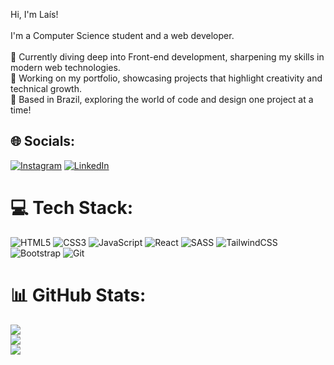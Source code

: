 Hi, I'm Laís!  <br><br>I'm a Computer Science student and a web developer. <br><br>🔹 Currently diving deep into Front-end development, sharpening my skills in modern web technologies.  <br>🔹 Working on my portfolio, showcasing projects that highlight creativity and technical growth.  <br>🔹 Based in Brazil, exploring the world of code and design one project at a time!  <br>

## 🌐 Socials:
[![Instagram](https://img.shields.io/badge/Instagram-%23E4405F.svg?logo=Instagram&logoColor=white)](https://instagram.com/lay2ss) [![LinkedIn](https://img.shields.io/badge/LinkedIn-%230077B5.svg?logo=linkedin&logoColor=white)](https://linkedin.com/in/laís-correia-dev) 

# 💻 Tech Stack:
![HTML5](https://img.shields.io/badge/html5-%23E34F26.svg?style=for-the-badge&logo=html5&logoColor=white) ![CSS3](https://img.shields.io/badge/css3-%231572B6.svg?style=for-the-badge&logo=css3&logoColor=white) ![JavaScript](https://img.shields.io/badge/javascript-%23323330.svg?style=for-the-badge&logo=javascript&logoColor=%23F7DF1E) ![React](https://img.shields.io/badge/react-%2320232a.svg?style=for-the-badge&logo=react&logoColor=%2361DAFB) ![SASS](https://img.shields.io/badge/SASS-hotpink.svg?style=for-the-badge&logo=SASS&logoColor=white) ![TailwindCSS](https://img.shields.io/badge/tailwindcss-%2338B2AC.svg?style=for-the-badge&logo=tailwind-css&logoColor=white) ![Bootstrap](https://img.shields.io/badge/bootstrap-%238511FA.svg?style=for-the-badge&logo=bootstrap&logoColor=white) ![Git](https://img.shields.io/badge/git-%23F05033.svg?style=for-the-badge&logo=git&logoColor=white)
# 📊 GitHub Stats:
![](https://github-readme-stats.vercel.app/api?username=lay2ss&theme=dark&hide_border=true&include_all_commits=true&count_private=true)<br/>
![](https://nirzak-streak-stats.vercel.app/?user=lay2ss&theme=dark&hide_border=true)<br/>
![](https://github-readme-stats.vercel.app/api/top-langs/?username=lay2ss&theme=dark&hide_border=true&include_all_commits=true&count_private=true&layout=compact)

<!-- Proudly created with GPRM ( https://gprm.itsvg.in ) -->
